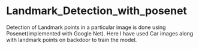 # Landmark_Detection_with_posenet
Detection of Landmark points in a particular image is done using Posenet(implemented with Google Net). Here I have used Car images along with landmark points on backdoor to train the model. 
